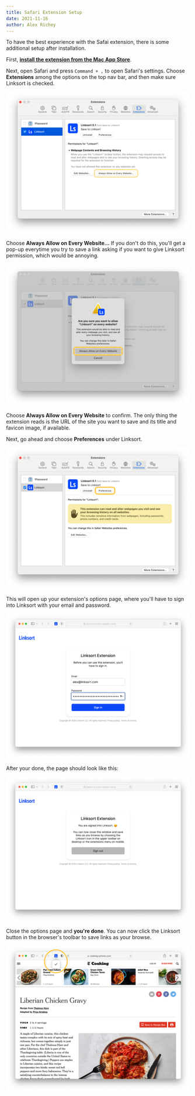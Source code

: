 ```yaml
---
title: Safari Extension Setup
date: 2021-11-16
author: Alex Richey
---
```

To have the best experience with the Safai extension, there is some additional setup after installation.

First, <a href="https://apps.apple.com/app/save-to-linksort/id1595764443" target="_blank">**install the extension from the Mac App Store**</a>.

Next, open Safari and press `Command + ,` to open Safari's settings. Choose **Extensions** among the options on the top nav bar, and then make sure Linksort is checked.

![Safari Preferences](safari-desktop-prefs.png)

Choose **Always Allow on Every Website...** If you don't do this, you'll get a pop-up everytime you try to save a link asking if you want to give Linksort permission, which would be annoying.

![Choose always allow](safari-desktop-always-allow.png)

Choose **Always Allow on Every Website** to confirm. The only thing the extension reads is the URL of the site you want to save and its title and favicon image, if available.

Next, go ahead and choose **Preferences** under Linksort.

![Choose preferences](safari-desktop-finished-allowing.png)

This will open up your extension's options page, where you'll have to sign into Linksort with your email and password.

![Sign in](safari-desktop-sign-in.png)

After your done, the page should look like this:

![Signed in](safari-desktop-signed-in.png)

Close the options page and **you're done**. You can now click the Linksort button in the browser's toolbar to save links as your browse.

![Example of saving a link](safari-desktop-done.png)
